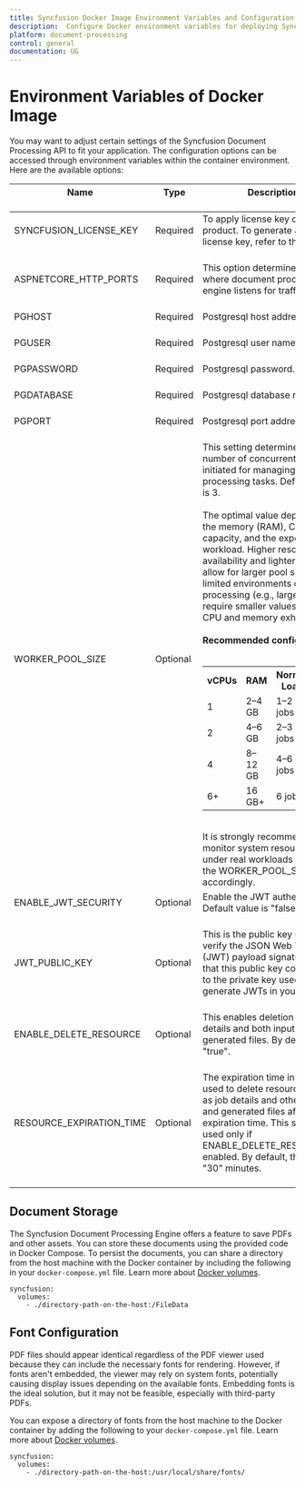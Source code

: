 ```yaml
---
title: Syncfusion Docker Image Environment Variables and Configuration
description:  Configure Docker environment variables for deploying Syncfusion Document Processing API seamlessly. Customize settings for optimal performance.
platform: document-processing
control: general
documentation: UG
---
```

# Environment Variables of Docker Image

You may want to adjust certain settings of the Syncfusion Document Processing API to fit your application. The configuration options can be accessed through environment variables within the container environment. Here are the available options:

<table>
<thead>
<tr>
<th>Name<br/><br/></th>
<th>Type<br/><br/></th>
<th>Description<br/><br/></th>
</tr>
</thead>
<tbody>  
<tr>
<td>SYNCFUSION_LICENSE_KEY<br/><br/></td>
<td>Required<br/><br/></td>
<td>To apply license key of the product. To generate a valid license key, refer to this <a href="https://help.syncfusion.com/common/essential-studio/licensing/licensing-faq/where-can-i-get-a-license-key?utm_source=docker&utm_medium=listing&utm_campaign=javascript-word-processor-docker">link</a>.<br/><br/></td>
</tr>
<tr>
<td>ASPNETCORE_HTTP_PORTS<br/><br/></td>
<td>Required<br/><br/></td>
<td>This option determines the port where document processing engine listens for traffic.<br/><br/></td>
</tr>
<tr>
<td>PGHOST<br/><br/></td>
<td>Required<br/><br/></td>
<td>Postgresql host address.<br/><br/></td>
</tr>
<tr>
<td>PGUSER<br/><br/></td>
<td>Required<br/><br/></td>
<td>Postgresql user name.<br/><br/></td>
</tr>
<tr>
<td>PGPASSWORD<br/><br/></td>
<td>Required<br/><br/></td>
<td>Postgresql password.<br/><br/></td>
</tr>
<tr>
<td>PGDATABASE<br/><br/></td>
<td>Required<br/><br/></td>
<td>Postgresql database name.<br/><br/></td>
</tr>
<tr>
<td>PGPORT<br/><br/></td>
<td>Required<br/><br/></td>
<td>Postgresql port address.<br/><br/></td>
</tr>
<tr>
  <td>WORKER_POOL_SIZE<br/><br/></td>
  <td>Optional<br/><br/></td>
  <td>
    This setting determines the number of concurrent processes initiated for managing document processing tasks. 
    Default value is 3.<br/><br/>
    The optimal value depends on the memory (RAM), CPU capacity, and the expected workload. Higher resource availability and lighter workloads 
    allow for larger pool sizes, while limited environments or heavy processing (e.g., large files) may require smaller values 
    to prevent CPU and memory exhaustion.<br/><br/>
    <b>Recommended configuration:</b><br/><br/>
    <table>
      <tr>
        <th>vCPUs</th>
        <th>RAM</th>
        <th>Normal Load</th>
        <th>High Load</th>
      </tr>
      <tr>
        <td>1</td>
        <td>2–4 GB</td>
        <td>1–2 jobs</td>
        <td>1 job</td>
      </tr>
      <tr>
        <td>2</td>
        <td>4–6 GB</td>
        <td>2–3 jobs</td>
        <td>1–2 jobs</td>
      </tr>
      <tr>
        <td>4</td>
        <td>8–12 GB</td>
        <td>4–6 jobs</td>
        <td>3–4 jobs</td>
      </tr>
      <tr>
        <td>6+</td>
        <td>16 GB+</td>
        <td>6 jobs</td>
        <td>3–6 jobs</td>
      </tr>
    </table><br/>
    It is strongly recommended to monitor system resource usage under real workloads and adjust the WORKER_POOL_SIZE accordingly.
  </td>
</tr>
<tr>
<td>ENABLE_JWT_SECURITY<br/><br/></td>
<td>Optional<br/><br/></td>
<td>Enable the JWT authentication. Default value is "false".<br/><br/></td>
</tr>
<tr>
<td>JWT_PUBLIC_KEY<br/><br/></td>
<td>Optional<br/><br/></td>
<td>This is the public key used to verify the JSON Web Token (JWT) payload signature. Ensure that this public key corresponds to the private key used to generate JWTs in your app.<br/><br/></td>
</tr>
<tr>
<td>ENABLE_DELETE_RESOURCE<br/><br/></td>
<td>Optional<br/><br/></td>
<td>This enables deletion of job details and both input and generated files. By default, "true".<br/><br/></td>
</tr>
<tr>
<td>RESOURCE_EXPIRATION_TIME <br/><br/></td>
<td>Optional<br/><br/></td>
<td>The expiration time in minutes is used to delete resources such as job details and other input and generated files after the expiration time. This setting is used only if ENABLE_DELETE_RESOURCE is enabled. By default, the value is "30" minutes.<br/><br/></td>
</tr>
</tbody>
</table>

## Document Storage

The Syncfusion Document Processing Engine offers a feature to save PDFs and other assets. You can store these documents using the provided code in Docker Compose. To persist the documents, you can share a directory from the host machine with the Docker container by including the following in your `docker-compose.yml` file. Learn more about [Docker volumes](https://docs.docker.com/storage/volumes/).

```
syncfusion:
  volumes:
    - ./directory-path-on-the-host:/FileData
```

## Font Configuration

PDF files should appear identical regardless of the PDF viewer used because they can include the necessary fonts for rendering. However, if fonts aren't embedded, the viewer may rely on system fonts, potentially causing display issues depending on the available fonts. Embedding fonts is the ideal solution, but it may not be feasible, especially with third-party PDFs.

You can expose a directory of fonts from the host machine to the Docker container by adding the following to your `docker-compose.yml` file. Learn more about [Docker volumes](https://docs.docker.com/storage/volumes/).

```
syncfusion:
  volumes:
    - ./directory-path-on-the-host:/usr/local/share/fonts/
```
